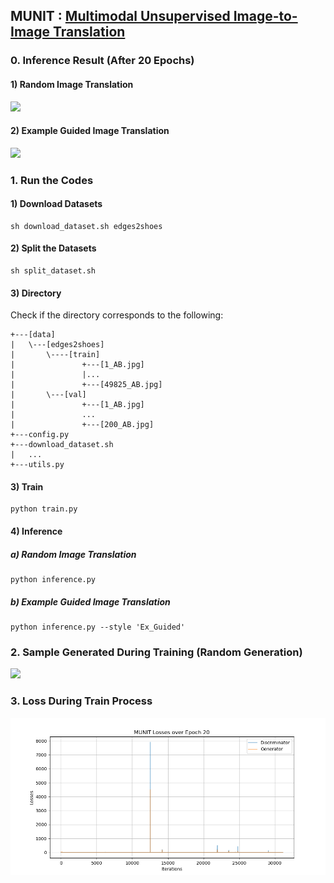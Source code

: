 ## MUNIT : [Multimodal Unsupervised Image-to-Image Translation](https://arxiv.org/abs/1804.04732)

### 0. Inference Result (After 20 Epochs)
#### 1) Random Image Translation
<img src = './results/inference/random/MUNIT_Edges2Shoes_Random_Results_025.png'>

#### 2) Example Guided Image Translation
<img src = './results/inference/ex_guided/MUNIT_Edges2Shoes_Ex_Guided_Results_007.png'>

### 1. Run the Codes
#### 1) Download Datasets
```
sh download_dataset.sh edges2shoes
```
#### 2) Split the Datasets
```
sh split_dataset.sh
```
#### 3) Directory
Check if the directory corresponds to the following:
```
+---[data]
|   \---[edges2shoes]
|       \----[train]
|               +---[1_AB.jpg]
|               |...
|               +---[49825_AB.jpg]
|       \---[val]
|               +---[1_AB.jpg]
|               ...
|               +---[200_AB.jpg]
+---config.py
+---download_dataset.sh
|   ...
+---utils.py
```
#### 3) Train
```
python train.py
```
#### 4) Inference
##### a) Random Image Translation
```
python inference.py
```
##### b) Example Guided Image Translation
```
python inference.py --style 'Ex_Guided'
```

### 2. Sample Generated During Training (Random Generation)
<img src = './results/samples/MUNIT_Epoch_020.png'>

### 3. Loss During Train Process
<img src = './results/plots/MUNIT_Losses_Epoch_20.png'>
